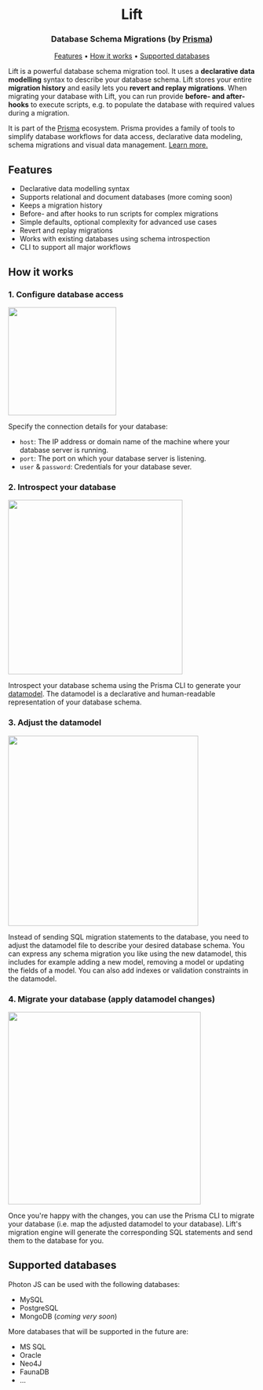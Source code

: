 <p><h1 align="center">Lift</h1></p>
<p><h3 align="center">Database Schema Migrations (by <a href="">Prisma</a>)</h3></p>

<p align="center">
  <a href="#features">Features</a> • <a href="#how-it-works">How it works</a> • <a href="#supported-databases">Supported databases</a> 
</p>


Lift is a powerful database schema migration tool. It uses a **declarative data modelling** syntax to describe your database schema. Lift stores your entire **migration history** and easily lets you **revert and replay migrations**. When migrating your database with Lift, you can run provide **before- and after-hooks** to execute scripts, e.g. to populate the database with required values during a migration.

It is part of the [Prisma]() ecosystem. Prisma provides a family of tools to simplify database workflows for data access, declarative data modeling, schema migrations and visual data management. [Learn more.]()

## Features

- Declarative data modelling syntax
- Supports relational and document databases (more coming soon)
- Keeps a migration history
- Before- and after hooks to run scripts for complex migrations
- Simple defaults, optional complexity for advanced use cases
- Revert and replay migrations
- Works with existing databases using schema introspection
- CLI to support all major workflows

## How it works

### 1. Configure database access

<img src="https://i.imgur.com/UcN3ENI.png" width="220px">

Specify the connection details for your database:

- `host`: The IP address or domain name of the machine where your database server is running.
- `port`: The port on which your database server is listening.
- `user` & `password`: Credentials for your database sever.


### 2. Introspect your database

<img src="https://i.imgur.com/XkRkwdE.png" width="355px">

Introspect your database schema using the Prisma CLI to generate your [datamodel](). The datamodel is a declarative and human-readable representation of your database schema.

### 3. Adjust the datamodel

<img src="https://i.imgur.com/ePrrlHP.png" width="387px">

Instead of sending SQL migration statements to the database, you need to adjust the datamodel file to describe your desired database schema. You can express any schema migration you like using the new datamodel, this includes for example adding a new model, removing a model or updating the fields of a model. You can also add indexes or validation constraints in the datamodel.


### 4. Migrate your database (apply datamodel changes)

<img src="https://i.imgur.com/L6a5Vqd.png" width="392px">

Once you're happy with the changes, you can use the Prisma CLI to migrate your database (i.e. map the adjusted datamodel to your database). Lift's migration engine will generate the corresponding SQL statements and send them to the database for you.

## Supported databases

Photon JS can be used with the following databases:

- MySQL
- PostgreSQL
- MongoDB (_coming very soon_)

More databases that will be supported in the future are:

- MS SQL
- Oracle
- Neo4J
- FaunaDB
- ...
